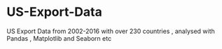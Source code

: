 # US-Export-Data
US Export Data from 2002-2016 with over 230 countries , analysed with Pandas , Matplotlib and Seaborn etc
